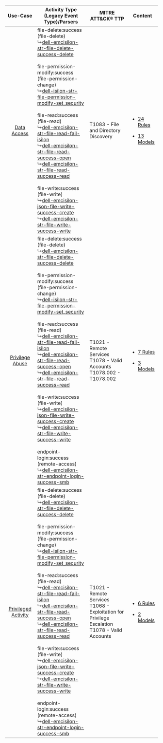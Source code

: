 |    Use-Case    | Activity Type (Legacy Event Type)/Parsers    | MITRE ATT&CK® TTP    | Content    |
|:----:| ---- | ---- | ---- |
|         [Data Access](../../../UseCases/uc_data_access.md)         |  file-delete:success (file-delete)<br> ↳[dell-emcisilon-str-file-delete-success-delete](Ps/pC_dellemcisilonstrfiledeletesuccessdelete.md)<br><br> file-permission-modify:success (file-permission-change)<br> ↳[dell-isilon-str-file-permission-modify-set_security](Ps/pC_dellisilonstrfilepermissionmodifyset_security.md)<br><br> file-read:success (file-read)<br> ↳[dell-emcisilon-str-file-read-fail-isilon](Ps/pC_dellemcisilonstrfilereadfailisilon.md)<br> ↳[dell-emcisilon-str-file-read-success-open](Ps/pC_dellemcisilonstrfilereadsuccessopen.md)<br> ↳[dell-emcisilon-str-file-read-success-read](Ps/pC_dellemcisilonstrfilereadsuccessread.md)<br><br> file-write:success (file-write)<br> ↳[dell-emcisilon-json-file-write-success-create](Ps/pC_dellemcisilonjsonfilewritesuccesscreate.md)<br> ↳[dell-emcisilon-str-file-write-success-write](Ps/pC_dellemcisilonstrfilewritesuccesswrite.md)<br>    | T1083 - File and Directory Discovery<br>    | [<ul><li>24 Rules</li></ul><ul><li>13 Models</li></ul>](RM/r_m_dell_emc_isilon_Data_Access.md)       |
|     [Privilege Abuse](../../../UseCases/uc_privilege_abuse.md)     |  file-delete:success (file-delete)<br> ↳[dell-emcisilon-str-file-delete-success-delete](Ps/pC_dellemcisilonstrfiledeletesuccessdelete.md)<br><br> file-permission-modify:success (file-permission-change)<br> ↳[dell-isilon-str-file-permission-modify-set_security](Ps/pC_dellisilonstrfilepermissionmodifyset_security.md)<br><br> file-read:success (file-read)<br> ↳[dell-emcisilon-str-file-read-fail-isilon](Ps/pC_dellemcisilonstrfilereadfailisilon.md)<br> ↳[dell-emcisilon-str-file-read-success-open](Ps/pC_dellemcisilonstrfilereadsuccessopen.md)<br> ↳[dell-emcisilon-str-file-read-success-read](Ps/pC_dellemcisilonstrfilereadsuccessread.md)<br><br> file-write:success (file-write)<br> ↳[dell-emcisilon-json-file-write-success-create](Ps/pC_dellemcisilonjsonfilewritesuccesscreate.md)<br> ↳[dell-emcisilon-str-file-write-success-write](Ps/pC_dellemcisilonstrfilewritesuccesswrite.md)<br><br> endpoint-login:success (remote-access)<br> ↳[dell-emcisilon-str-endpoint-login-success-smb](Ps/pC_dellemcisilonstrendpointloginsuccesssmb.md)<br> | T1021 - Remote Services<br>T1078 - Valid Accounts<br>T1078.002 - T1078.002<br>    | [<ul><li>7 Rules</li></ul><ul><li>3 Models</li></ul>](RM/r_m_dell_emc_isilon_Privilege_Abuse.md)     |
| [Privileged Activity](../../../UseCases/uc_privileged_activity.md) |  file-delete:success (file-delete)<br> ↳[dell-emcisilon-str-file-delete-success-delete](Ps/pC_dellemcisilonstrfiledeletesuccessdelete.md)<br><br> file-permission-modify:success (file-permission-change)<br> ↳[dell-isilon-str-file-permission-modify-set_security](Ps/pC_dellisilonstrfilepermissionmodifyset_security.md)<br><br> file-read:success (file-read)<br> ↳[dell-emcisilon-str-file-read-fail-isilon](Ps/pC_dellemcisilonstrfilereadfailisilon.md)<br> ↳[dell-emcisilon-str-file-read-success-open](Ps/pC_dellemcisilonstrfilereadsuccessopen.md)<br> ↳[dell-emcisilon-str-file-read-success-read](Ps/pC_dellemcisilonstrfilereadsuccessread.md)<br><br> file-write:success (file-write)<br> ↳[dell-emcisilon-json-file-write-success-create](Ps/pC_dellemcisilonjsonfilewritesuccesscreate.md)<br> ↳[dell-emcisilon-str-file-write-success-write](Ps/pC_dellemcisilonstrfilewritesuccesswrite.md)<br><br> endpoint-login:success (remote-access)<br> ↳[dell-emcisilon-str-endpoint-login-success-smb](Ps/pC_dellemcisilonstrendpointloginsuccesssmb.md)<br> | T1021 - Remote Services<br>T1068 - Exploitation for Privilege Escalation<br>T1078 - Valid Accounts<br> | [<ul><li>6 Rules</li></ul><ul><li>2 Models</li></ul>](RM/r_m_dell_emc_isilon_Privileged_Activity.md) |